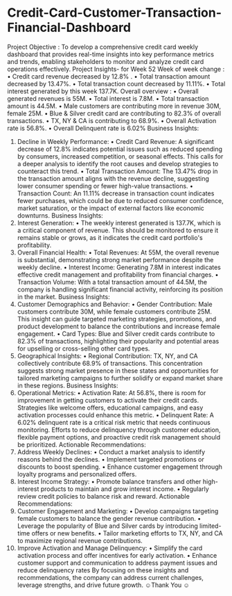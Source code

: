 # Credit-Card-Customer-Transaction-Financial-Dashboard

Project Objective : 
To develop a comprehensive credit card weekly dashboard that provides real-time insights into key performance metrics and trends, enabling stakeholders to monitor and analyze credit card operations effectively.
Project Insights- for Week 52 
Week of week change :
• Credit card revenue decreased by 12.8% .
• Total transaction amount decreased by 13.47%.
• Total transaction count decreased by 11.11%.
• Total interest generated by this week 137.7K.
Overall overview :
• Overall generated revenues is 55M.
• Total interest is 7.8M.
• Total transaction amount is 44.5M.
• Male customers are contributing more in revenue 30M, female 25M.
• Blue & Silver credit card are contributing to 82.3% of overall transactions.
• TX, NY & CA is contributing to 68.9%.
• Overall Activation rate is 56.8%.
• Overall Delinquent rate is 6.02% 
Business Insights:
1. Decline in Weekly Performance:
• Credit Card Revenue: A significant decrease of 12.8% indicates potential issues such as reduced spending by consumers, increased competition, or seasonal effects. This calls for a deeper analysis to identify the root causes and develop strategies to counteract this trend.
• Total Transaction Amount: The 13.47% drop in the transaction amount aligns with the revenue decline, suggesting lower consumer spending or fewer high-value transactions.
• Transaction Count: An 11.11% decrease in transaction count indicates fewer purchases, which could be due to reduced consumer confidence, market saturation, or the impact of external factors like economic downturns.
Business Insights:
2. Interest Generation:
• The weekly interest generated is 137.7K, which is a critical component of revenue. This should be monitored to ensure it remains stable or grows, as it indicates the credit card portfolio's profitability.
3. Overall Financial Health:
• Total Revenues: At 55M, the overall revenue is substantial, demonstrating strong market performance despite the weekly decline.
• Interest Income: Generating 7.8M in interest indicates effective credit management and profitability from financial charges.
• Transaction Volume: With a total transaction amount of 44.5M, the company is handling significant financial activity, reinforcing its position in the market.
Business Insights:
4. Customer Demographics and Behavior:
• Gender Contribution: Male customers contribute 30M, while female customers contribute 25M. This insight can guide targeted marketing strategies, promotions, and product development to balance the contributions and increase female engagement.
• Card Types: Blue and Silver credit cards contribute to 82.3% of transactions, highlighting their popularity and potential areas for upselling or cross-selling other card types.
5. Geographical Insights:
• Regional Contribution: TX, NY, and CA collectively contribute 68.9% of transactions. This concentration suggests strong market presence in these states and opportunities for tailored marketing campaigns to further solidify or expand market share in these regions.
Business Insights:
6. Operational Metrics:
• Activation Rate: At 56.8%, there is room for improvement in getting customers to activate their credit cards. Strategies like welcome offers, educational campaigns, and easy activation processes could enhance this metric.
• Delinquent Rate: A 6.02% delinquent rate is a critical risk metric that needs continuous monitoring. Efforts to reduce delinquency through customer education, flexible payment options, and proactive credit risk management should be prioritized.
Actionable Recommendations:
1. Address Weekly Declines:
• Conduct a market analysis to identify reasons behind the declines.
• Implement targeted promotions or discounts to boost spending.
• Enhance customer engagement through loyalty programs and personalized offers.
2. Interest Income Strategy:
• Promote balance transfers and other high-interest products to maintain and grow interest income.
• Regularly review credit policies to balance risk and reward.
Actionable Recommendations:
3. Customer Engagement and Marketing:
• Develop campaigns targeting female customers to balance the gender revenue contribution.
• Leverage the popularity of Blue and Silver cards by introducing limited-time offers or new benefits.
• Tailor marketing efforts to TX, NY, and CA to maximize regional revenue contributions.
4. Improve Activation and Manage Delinquency:
• Simplify the card activation process and offer incentives for early activation.
• Enhance customer support and communication to address payment issues and reduce delinquency rates
By focusing on these insights and recommendations, the company can address current challenges, leverage strengths, and drive future growth.
☺Thank You ☺
